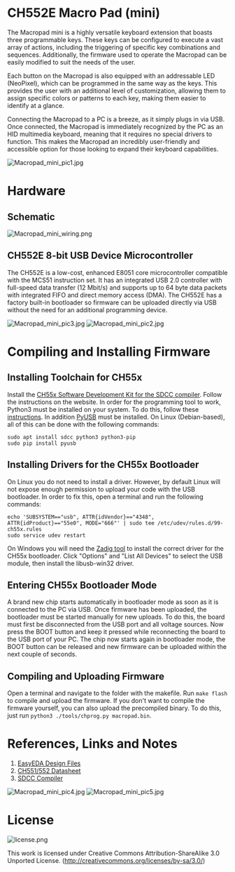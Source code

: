 # CH552E Macro Pad (mini)
The Macropad mini is a highly versatile keyboard extension that boasts three programmable keys. These keys can be configured to execute a vast array of actions, including the triggering of specific key combinations and sequences. Additionally, the firmware used to operate the Macropad can be easily modified to suit the needs of the user.

Each button on the Macropad is also equipped with an addressable LED (NeoPixel), which can be programmed in the same way as the keys. This provides the user with an additional level of customization, allowing them to assign specific colors or patterns to each key, making them easier to identify at a glance.

Connecting the Macropad to a PC is a breeze, as it simply plugs in via USB. Once connected, the Macropad is immediately recognized by the PC as an HID multimedia keyboard, meaning that it requires no special drivers to function. This makes the Macropad an incredibly user-friendly and accessible option for those looking to expand their keyboard capabilities.

![Macropad_mini_pic1.jpg](https://raw.githubusercontent.com/wagiminator/CH552-Macropad-mini/main/documentation/Macropad_mini_pic1.jpg)

# Hardware
## Schematic
![Macropad_mini_wiring.png](https://raw.githubusercontent.com/wagiminator/CH552-Macropad-mini/main/documentation/Macropad_mini_wiring.png)

## CH552E 8-bit USB Device Microcontroller
The CH552E is a low-cost, enhanced E8051 core microcontroller compatible with the MCS51 instruction set. It has an integrated USB 2.0 controller with full-speed data transfer (12 Mbit/s) and supports up to 64 byte data packets with integrated FIFO and direct memory access (DMA). The CH552E has a factory built-in bootloader so firmware can be uploaded directly via USB without the need for an additional programming device.

![Macropad_mini_pic3.jpg](https://raw.githubusercontent.com/wagiminator/CH552-Macropad-mini/main/documentation/Macropad_mini_pic3.jpg)
![Macropad_mini_pic2.jpg](https://raw.githubusercontent.com/wagiminator/CH552-Macropad-mini/main/documentation/Macropad_mini_pic2.jpg)

# Compiling and Installing Firmware
## Installing Toolchain for CH55x
Install the [CH55x Software Development Kit for the SDCC compiler](https://github.com/Blinkinlabs/ch554_sdcc). Follow the instructions on the website. In order for the programming tool to work, Python3 must be installed on your system. To do this, follow these [instructions](https://www.pythontutorial.net/getting-started/install-python/). In addition [PyUSB](https://github.com/pyusb/pyusb) must be installed. On Linux (Debian-based), all of this can be done with the following commands:

```
sudo apt install sdcc python3 python3-pip
sudo pip install pyusb
```

## Installing Drivers for the CH55x Bootloader
On Linux you do not need to install a driver. However, by default Linux will not expose enough permission to upload your code with the USB bootloader. In order to fix this, open a terminal and run the following commands:

```
echo 'SUBSYSTEM=="usb", ATTR{idVendor}=="4348", ATTR{idProduct}=="55e0", MODE="666"' | sudo tee /etc/udev/rules.d/99-ch55x.rules
sudo service udev restart
```

On Windows you will need the [Zadig tool](https://zadig.akeo.ie/) to install the correct driver for the CH55x bootloader. Click "Options" and "List All Devices" to select the USB module, then install the libusb-win32 driver.

## Entering CH55x Bootloader Mode
A brand new chip starts automatically in bootloader mode as soon as it is connected to the PC via USB. Once firmware has been uploaded, the bootloader must be started manually for new uploads. To do this, the board must first be disconnected from the USB port and all voltage sources. Now press the BOOT button and keep it pressed while reconnecting the board to the USB port of your PC. The chip now starts again in bootloader mode, the BOOT button can be released and new firmware can be uploaded within the next couple of seconds.

## Compiling and Uploading Firmware
Open a terminal and navigate to the folder with the makefile. Run ```make flash``` to compile and upload the firmware. If you don't want to compile the firmware yourself, you can also upload the precompiled binary. To do this, just run ```python3 ./tools/chprog.py macropad.bin```.

# References, Links and Notes
1. [EasyEDA Design Files](https://oshwlab.com/wagiminator)
2. [CH551/552 Datasheet](http://www.wch-ic.com/downloads/CH552DS1_PDF.html)
3. [SDCC Compiler](https://sdcc.sourceforge.net/)

![Macropad_mini_pic4.jpg](https://raw.githubusercontent.com/wagiminator/CH552-Macropad-mini/main/documentation/Macropad_mini_pic4.jpg)
![Macropad_mini_pic5.jpg](https://raw.githubusercontent.com/wagiminator/CH552-Macropad-mini/main/documentation/Macropad_mini_pic5.jpg)

# License
![license.png](https://i.creativecommons.org/l/by-sa/3.0/88x31.png)

This work is licensed under Creative Commons Attribution-ShareAlike 3.0 Unported License. 
(http://creativecommons.org/licenses/by-sa/3.0/)
